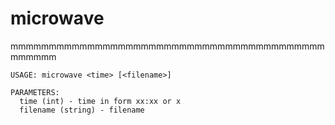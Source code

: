 # microwave
mmmmmmmmmmmmmmmmmmmmmmmmmmmmmmmmmmmmmmmmmmmmmmm

```
USAGE: microwave <time> [<filename>]

PARAMETERS:
  time (int) - time in form xx:xx or x
  filename (string) - filename
```
